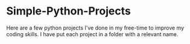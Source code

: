 # Simple-Python-Projects
Here are a few python projects I've done in my free-time to improve my coding skills. 
I have put each project in a folder with a relevant name.
